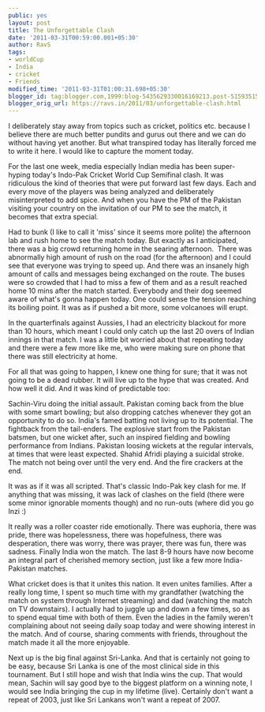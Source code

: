 ```yaml
---
public: yes
layout: post
title: The Unforgettable Clash
date: '2011-03-31T00:59:00.001+05:30'
author: RavS
tags:
- worldCup
- India
- cricket
- Friends
modified_time: '2011-03-31T01:00:31.698+05:30'
blogger_id: tag:blogger.com,1999:blog-5435629330016169213.post-5159351537652864662
blogger_orig_url: https://ravs.in/2011/03/unforgettable-clash.html
---
```


I deliberately stay away from topics such as cricket, politics etc. because I believe there are much better pundits and gurus out there and we can do without having yet another. But what transpired today has literally forced me to write it here. I would like to capture the moment today.

For the last one week, media especially Indian media has been super-hyping today's Indo-Pak Cricket World Cup Semifinal clash. It was ridiculous the kind of theories that were put forward last few days. Each and every move of the players was being analyzed and deliberately misinterpreted to add spice. And when you have the PM of the Pakistan visiting your country on the invitation of our PM to see the match, it becomes that extra special.

Had to bunk (I like to call it 'miss' since it seems more polite) the afternoon lab and rush home to see the match today. But exactly as I anticipated, there was a big crowd returning home in the searing afternoon.  There was abnormally high amount of rush on the road (for the afternoon) and I could see that everyone was trying to speed up. And there was an insanely high amount of calls and messages being exchanged on the route. The buses were so crowded that I had to miss a few of them and as a result reached home 10 mins after the match started. Everybody and their dog seemed aware of what's gonna happen today. One could sense the tension reaching its boiling point. It was as if pushed a bit more, some volcanoes will erupt.

In the quarterfinals against Aussies, I had an electricity blackout for more than 10 hours, which meant I could only catch up the last 20 overs of Indian innings in that match. I was a little bit worried about that repeating today and there were a few more like me, who were making sure on phone that there was still electricity at home.

For all that was going to happen, I knew one thing for sure; that it was not going to be a dead rubber. It will live up to the hype that was created. And how well it did. And it was kind of predictable too:

Sachin-Viru doing the initial assault. Pakistan coming back from the blue with some smart bowling; but also dropping catches whenever they got an opportunity to do so. India's famed batting not living up to its potential. The fightback from the tail-enders. The explosive start from the Pakistan batsmen, but one wicket after, such an inspired fielding and bowling performance from Indians. Pakistan loosing wickets at the regular intervals, at times that were least expected. Shahid Afridi playing a suicidal stroke. The match not being over until the very end. And the fire crackers at the end.

It was as if it was all scripted. That's classic Indo-Pak key clash for me. If anything that was missing, it was lack of clashes on the field (there were some minor ignorable moments though) and no run-outs (where did you go Inzi :)

It really was a roller coaster ride emotionally. There was euphoria, there was pride, there was hopelessness, there was hopefulness, there was desperation, there was worry, there was prayer, there was fun, there was sadness. Finally India won the match. The last 8-9 hours have now become an integral part of cherished memory section, just like a few more India-Pakistan matches.

What cricket does is that it unites this nation. It even unites families. After a really long time, I spent so much time with my grandfather (watching the match on system through Internet streaming) and dad (watching the match on TV downstairs). I actually had to juggle up and down a few times, so as to spend equal time with both of them. Even the ladies in the family weren't complaining about not seeing daily soap today and were showing interest in the match. And of course, sharing comments with friends, throughout the match made it all the more enjoyable.

Next up is the big final against Sri-Lanka. And that is certainly not going to be easy, because Sri Lanka is one of the most clinical side in this tournament. But I still hope and wish that India wins the cup. That would mean, Sachin will say good bye to the biggest platform on a winning note, I would see India bringing the cup in my lifetime (live). Certainly don't want a repeat of 2003, just like Sri Lankans won't want a repeat of 2007.
